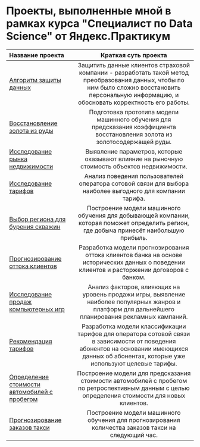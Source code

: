 # Проекты, выполненные мной в рамках курса "Специалист по Data Science" от Яндекс.Практикум

|Название проекта |Краткая суть проекта|
|:----------------|:------------------:|
|[Алгоритм защиты данных](https://github.com/DSOlka/Praktikum-projects/tree/main/%D0%90%D0%BB%D0%B3%D0%BE%D1%80%D0%B8%D1%82%D0%BC%20%D0%B7%D0%B0%D1%89%D0%B8%D1%82%D1%8B%20%D0%B4%D0%B0%D0%BD%D0%BD%D1%8B%D1%85) | Защитить данные клиентов страховой компании - разработать такой метод преобразования данных, чтобы по ним было сложно восстановить персональную информацию, и обосновать корректность его работы. |
|[Восстановление золота из руды](https://github.com/DSOlka/Praktikum-projects/tree/main/%D0%92%D0%BE%D1%81%D1%81%D1%82%D0%B0%D0%BD%D0%BE%D0%B2%D0%BB%D0%B5%D0%BD%D0%B8%D0%B5%20%D0%B7%D0%BE%D0%BB%D0%BE%D1%82%D0%B0%20%D0%B8%D0%B7%20%D1%80%D1%83%D0%B4%D1%8B) | Подготовка прототипа модели машинного обучения для предсказания коэффициента восстановления золота из золотосодержащей руды. |
|[Исследование рынка недвижимости](https://github.com/DSOlka/Praktikum-projects/tree/main/%D0%98%D1%81%D1%81%D0%BB%D0%B5%D0%B4%D0%BE%D0%B2%D0%B0%D0%BD%D0%B8%D0%B5%20%D1%80%D1%8B%D0%BD%D0%BA%D0%B0%20%D0%BD%D0%B5%D0%B4%D0%B2%D0%B8%D0%B6%D0%B8%D0%BC%D0%BE%D1%81%D1%82%D0%B8) | Выявление параметров, которые оказывают влияние на рыночную стоимость объектов недвижимости. |
|[Исследование тарифов](https://github.com/DSOlka/Praktikum-projects/tree/main/%D0%98%D1%81%D1%81%D0%BB%D0%B5%D0%B4%D0%BE%D0%B2%D0%B0%D0%BD%D0%B8%D0%B5%20%D1%82%D0%B0%D1%80%D0%B8%D1%84%D0%BE%D0%B2) | Анализ поведения пользователей оператора сотовой связи для выбора наиболее выгодного для компании тарифа. |
|[Выбор региона для бурения скважин](https://github.com/DSOlka/Praktikum-projects/tree/main/%D0%9D%D0%B5%D1%84%D1%82%D0%B5%D0%BD%D0%BE%D1%81%D0%BD%D1%8B%D0%B9%20%D1%80%D0%B5%D0%B3%D0%B8%D0%BE%D0%BD) | Построение модели машинного обучения для добывающей компании, которая поможет определить регион, где добыча принесёт наибольшую прибыль. |
|[Прогнозирование оттока клиентов](https://github.com/DSOlka/Praktikum-projects/tree/main/%D0%9F%D1%80%D0%BE%D0%B3%D0%BD%D0%BE%D0%B7%D0%B8%D1%80%D0%BE%D0%B2%D0%B0%D0%BD%D0%B8%D0%B5%20%D0%BE%D1%82%D1%82%D0%BE%D0%BA%D0%B0%20%D0%BA%D0%BB%D0%B8%D0%B5%D0%BD%D1%82%D0%BE%D0%B2) | Разработка модели прогнозирования оттока клиентов банка на основе исторических данных о поведении клиентов и расторжении договоров с банком. |
|[Исследование продаж компьютерных игр](https://github.com/DSOlka/Praktikum-projects/tree/main/%D0%9F%D1%80%D0%BE%D0%B4%D0%B0%D0%B6%D0%B8%20%D0%BA%D0%BE%D0%BC%D0%BF%D1%8C%D1%8E%D1%82%D0%B5%D1%80%D0%BD%D1%8B%D1%85%20%D0%B8%D0%B3%D1%80) | Анализ факторов, влияющих на уровень продажи игры, выявление наиболее популярных жанров и платформ для дальнейшего планирования рекламных кампаний. |
|[Рекомендация тарифов](https://github.com/DSOlka/Praktikum-projects/tree/main/%D0%A0%D0%B5%D0%BA%D0%BE%D0%BC%D0%B5%D0%BD%D0%B4%D0%B0%D1%86%D0%B8%D1%8F%20%D1%82%D0%B0%D1%80%D0%B8%D1%84%D0%BE%D0%B2) | Разработка модели классификации тарифов для оператора сотовой связи в зависимости от поведения абонентов на основании имеющихся данных об абонентах, которые уже используют целевые тарифы. |
|[Определение стоимости автомобилей с пробегом](https://github.com/DSOlka/Praktikum-projects/tree/main/%D0%A1%D1%82%D0%BE%D0%B8%D0%BC%D0%BE%D1%81%D1%82%D1%8C%20%D0%B0%D0%B2%D1%82%D0%BE%20%D1%81%20%D0%BF%D1%80%D0%BE%D0%B1%D0%B5%D0%B3%D0%BE%D0%BC) | Построение модели для предсказания стоимости автомобилей с пробегом по ретроспективным данным с целью определения стоимости для новых клиентов. |
[Прогнозирование заказов такси](https://github.com/DSOlka/Praktikum-projects/tree/main/%D0%9F%D1%80%D0%BE%D0%B3%D0%BD%D0%BE%D0%B7%D0%B8%D1%80%D0%BE%D0%B2%D0%B0%D0%BD%D0%B8%D0%B5%20%D0%B7%D0%B0%D0%BA%D0%B0%D0%B7%D0%BE%D0%B2%20%D1%82%D0%B0%D0%BA%D1%81%D0%B8) | Построение модели машинного обучения для прогнозирования количества заказов такси на следующий час. |
